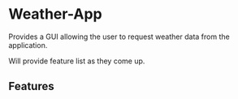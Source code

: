 # Weather-App

Provides a GUI allowing the user to request weather data from the application.

Will provide feature list as they come up.

## Features
